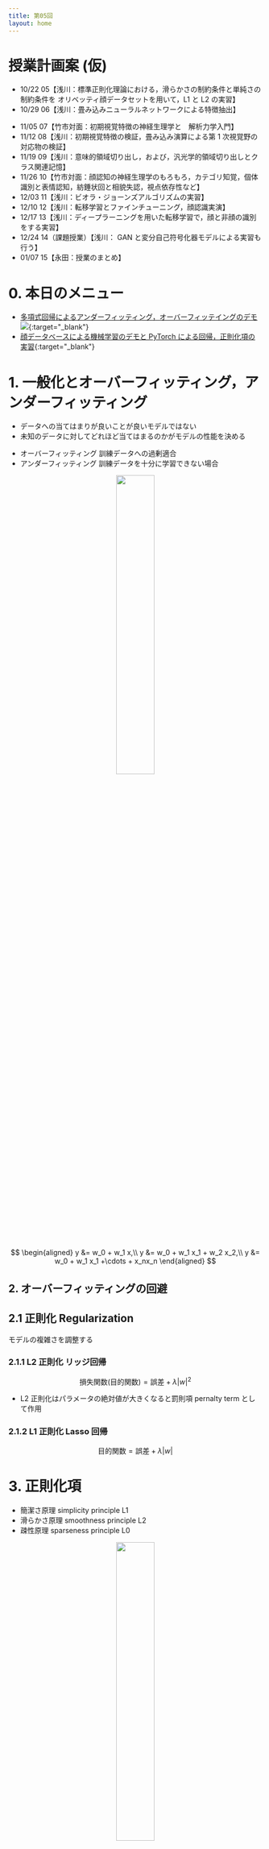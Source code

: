 ```yaml
---
title: 第05回
layout: home
---
```


# 授業計画案 (仮)

* 10/22 05【浅川：標準正則化理論における，滑らかさの制約条件と単純さの制約条件を オリベッティ顔データセットを用いて，L1 と L2 の実習】
* 10/29 06【浅川：畳み込みニューラルネットワークによる特徴抽出】<!-- 　←　[10/01, 04] -->
<!-- ＞固有顔？　現在の心理学研究ではどうなっているのか？　＞永田先生 -->
* 11/05 07【竹市対面：初期視覚特徴の神経生理学と　解析力学入門】
* 11/12 08【浅川：初期視覚特徴の検証，畳み込み演算による第 1 次視覚野の対応物の検証】<!-- 　++ -->
* 11/19 09【浅川：意味的領域切り出し，および，汎光学的領域切り出しとクラス関連記憶】<!-- 　←　[10/22 05] -->
* 11/26 10【竹市対面：顔認知の神経生理学のもろもろ，カテゴリ知覚，個体識別と表情認知，紡錘状回と相貌失認，視点依存性など】
* 12/03 11【浅川：ビオラ・ジョーンズアルゴリズムの実習】<!-- 　++   <---- ここに，顔の特徴点抽出実習 -->
* 12/10 12【浅川：転移学習とファインチューニング，顔認識実演】<!-- 　←　[11/12 08] -->
* 12/17 13【浅川：ディープラーニングを用いた転移学習で，顔と非顔の識別をする実習】<!-- 　++ -->
* 12/24 14（課題授業）【浅川： GAN と変分自己符号化器モデルによる実習も行う】
* 01/07 15【永田：授業のまとめ】

# 0. 本日のメニュー


* [多項式回帰によるアンダーフィッティング，オーバーフィッテイングのデモ <img src="https://komazawa-deep-learning.github.io/assets/colab_icon.svg">](https://colab.research.google.com/github/ShinAsakawa/ShinAsakawa.github.io/blob/master/notebooks/2020Sight_Visit_polynomilal_fittings_demo.ipynb){:target="_blank"}
* [顔データベースによる機械学習のデモと PyTorch による回帰，正則化項の実習](https://colab.research.google.com/github/komazawa-deep-learning/komazawa-deep-learning.github.io/blob/master/2021notebooks/2021_1020face_dataset_regression.ipynb){:target="_blank"}



# 1. 一般化とオーバーフィッティング，アンダーフィッティング

- データへの当てはまりが良いことが良いモデルではない
- 未知のデータに対してどれほど当てはまるのかがモデルの性能を決める
<!--
* 訓練データ training data 実際に学習に用いたデータ
* テストデータ test data 未知のデータ，訓練時には使用していないデータ
-->
* オーバーフィッティング 訓練データへの過剰適合
* アンダーフィッティング 訓練データを十分に学習できない場合

<!--
* データ数(*小*) アンダーフィットする可能性**大**
-->

<center>
<img src="/assets/04_07underOverFittings.svg" width="39%"><br/>
<!-- ![](assets/04_07underOverFittings.svg){#fig:underOver style="width:59%"}
 --></center>

<!-- - [多項回帰による過剰適合，デモ <img src="assets/colab_icon.svg">](https://colab.research.google.com/github/ShinAsakawa/ShinAsakawa.github.io/blob/master/notebooks/2020Sight_Visit_polynomilal_fittings_demo.ipynb)
-->

<!--
It's not a good idea to test a machine learning model on a dataset which we used to train it, since it won't give any indication of how well our model performs on unseen data. The ability to perform well on unseen data is called generalization, and is the desirable characteristic we want in a model.
When a model performs well on training data (the data on which the algorithm was trained) but does not perform well on test data (new or unseen data), we say that it has overfit the training data or that the model is overfitting. This happens because the model learns the noise present in the training data as if it was a reliable pattern. 
Conversely, when a model does not perform well on training data (i.e. it fails to capture patterns present in the training data) as well as unseen data then it is said to be under-fitting. That is, the model is unable to capture patterns present in the training data. 
A smaller dataset can significantly increase the chance of overfitting. This is because it is much tougher to separate reliable patterns from noise when the dataset is small. [1]
Examples of overfitting and under-fitting
-->

$$
\begin{aligned}
y &= w_0 + w_1 x,\\
y &= w_0 + w_1 x_1 + w_2 x_2,\\
y &= w_0 + w_1 x_1 +\cdots + x_nx_n
\end{aligned}
$$

<!--
Suppose we have the following dataset (red points in the figure), where we have only one input variable x and one output variable y. 

If we fit y = w0 + w1x to the above dataset, we get the straight line fit as shown above. Note that this is not a good fit since it is quite far from many data points. This is an example of under-fitting. 

Now, if we add another feature x2 and fit y = w0 + w1x1 + w2x2 then we'll get a curve fit as shown above. (Side note: This is still a linear model. x2 is a feature, i.e. input. The weights are w's and they are interacting linearly with the features x and x2. The curve we are fitting is a quadratic curve). As you can see, this is slightly better since it passes much closer to the data points above. 

If we keep adding more features we'll get a curve that is more and more complex and that passes through more and more data points. Above figure shows an example. This is an example of overfitting. In this case, we are performing polynomial fitting y = w0 + w1x1 + w2x2 + ... + wdxd.
Even though the fitted curve passes through almost all points, it won't perform well on unseen data. 
-->

## 2. オーバーフィッティングの回避
<!-- Strategies to Avoid Overfitting

One way to avoid overfitting it to collect more data. However, that is not always feasible. Below are some other strategies to overcome the problem of overfitting - regularization and cross-validation. -->

## 2.1 正則化 Regularization

モデルの複雑さを調整する

<!--
In regularization, we combat overfitting by controlling the model's complexity, i.e. by introducing an additional term in our cost function in-order to penalize large weights. This biases our model to be simpler, where simpler is weights of smaller magnitude (or even zero). We want to make the weights smaller, because complex models and overfitting are characterized by large weights. Recall the mean-squared error cost function, 
J(w)=1nn∑i=1(y(xi)−yit)2
-->

### 2.1.1 L2 正則化 リッジ回帰
<!--Regularization or Ridge Regression-->

$$
\text{損失関数(目的関数)} = \text{誤差} + \lambda\left|w\right|^2
$$

<!--
In L2 regularization, a commonly used regularization technique, we add a penalty proportional to the squared magnitude of each weight. Our new cost function with L2 regularization is as follows:-
J(w)=1nn∑i=1(y(xi)−yit)2+λ||w2||
where, the first term is the same as in regular linear regression (without any regularization), and the second term is the regularization term. λ is a hyper-parameter that we choose and decides the regularization strength. Larger values of λ imply more regularization, i.e. smaller values for the model parameters. ||w2|| is w12 + w22 + ... wd2. 
-->
* L2 正則化はパラメータの絶対値が大きくなると罰則項 pernalty term として作用

<!--
L2 regularization penalizes the larger weights more (since the penalty is proportional to the weight squared). For example, reducing w = 10 to w = 9 has a larger effect on the penalty term (102-92) than reducing w = 3 to w = 2 (32-22).  
-->

### 2.1.2 L1 正則化 Lasso 回帰 <!--Regularization or Lasso Regression-->

$$
\text{目的関数} = \text{誤差} + \lambda\left|w\right|
$$

<!--
In L1 regularization, we the penalty term is λ ||w||. That is, our cost function is:
J(w)=1nn∑i=1(y(xi)−yit)2+λ||w||
-->
<!--
An interesting property of L1 regularization is that model's parameters become sparse during optimization, i.e. it promotes a larger number of parameters w to be zero. This is because smaller weights are equally penalized as larger weights, whereas in L2 regularizations, larger weights are being penalized much more. This sparse property is often quite useful. For example, it might help us identify which features are more important for making predictions, or it might help us reduce the size of a model (the zero values don't need to be stored). 
Ordinary least square (which we saw earlier in linear regression) with L2 regularization is known as Ridge Regression and with L1 regularization it is known as Lasso Regression.
Cross Validation and Validation Datasets
-->

# 3. 正則化項

- 簡潔さ原理 simplicity principle L1
- 滑らかさ原理 smoothness principle L2
- 疎性原理 sparseness principle L0

<center>
<img src="/assets/Regularization.svg" width="39%"><br/>
<!-- ![]( assets/Regularization.svg){#fig:regularization style="width:44%"} -->
</center>

## 3.1 正則化項の影響

<center>
<img src="/assets/2001Hastie_p84.png" width="33%">
<img src="/assets/2001Hastie_p89.png" width="33%"><br/>
<img src="/assets/2001Hastie_p91.png" width="33%">
<!-- ![](assets/2001Hastie_p84.png){#fig:hasiterP84 style="width:33%"}
![](assets/2001Hastie_p89.png){#fig:hasiterP84 style="width:33%"}<br/>
![](assets/2001Hastie_p91.png){#fig:hasiterP84 style="width:39%"}
-->
</center>
[@2001HTF] より

<!-- # まとめ

- アンダーフィッテイングとオーバーフィッティング
- データ数に比べて，推定すべきパラメータが多過ぎ = オーバーフィッティング
- データ数に比べて，推定すべきパラメータが少な過ぎ = アンダーフィッティング
- 正則化 L1, L2, L0, エラスティック
- 正則化項の大きさ $\lambda$ はハイパーパラメータと呼ぶ

# クイズ

次の ＊＊＊＊ に当てはまる言葉をかんがえてください

- データ数に比べて，推定すべきパラメータの過多 = ＊＊＊＊フィッティング
- データ数に比べて，推定すべきパラメータが過少 = ＊＊＊＊フィッティング

# クイズの答え

- データ数に比べて，推定すべきパラメータが過多 = オーバーフィッティング
- データ数に比べて，推定すべきパラメータが過少 = アンダーフィッティング
-->

- [多項式回帰の簡単なデモ  <img src="https://komazawa-deep-learning.github.io/assets/colab_icon.svg">](https://colab.research.google.com/github/ShinAsakawa/ShinAsakawa.github.io/blob/master/notebooks/2020Sight_Visit_polynomilal_fittings_demo.ipynb){:target="_blank"}

# 4. ネオコグニトロン (Fukushima, 1980)

* S 細胞と C 細胞との繰り返し。最初の多層（深層）化された物体認識モデルととらえることが可能
    - S 細胞：生理学の単純細胞 simple cells に対応。受容野 receptive fileds の概念を実現。特徴抽出，特徴検出を
行う。<br/>
    - C 細胞：複雑細胞 complex cells に対応。広い受容野。位置，回転，拡大縮小の差異を吸収<br>

<center>
<img src="/assets/Neocognitron.jpeg" width="66%">
<div class="figcaption">
ネオコグニトロンの模式図
</div>
</center>

---

# 5. LeNet5 (LeCun, 1998)

- **LeNet**. Yann LeCun (現 Facebook AI 研究所所長)による CNN 実装
[LeNet](http://yann.lecun.com/exdb/publis/pdf/lecun-98.pdf){:target="_blank"} 手書き数字認識
 
<center>
<img src="figures/1998LeNet5.png" width="88%">
<div class="figcaption">
LeNet5 の論文より改変
</div>
</center>

- 畳込層とプーリング層（発表当初はサブサンプリング）との繰り返し
    - 畳込とプーリングは<font color="green">局所結合</font>
- MNIST を用いた１０種類の手書き文字認識
- 最終２層は全結合層をつなげて最終層１０ニューロン，最終層の各ニューロンの出力がそれぞれの数字（０から９までの１０種）に対応する


<center>
<img src="/assets/1999Riesenhuber_Poggio_fig2.svg" width="49%"><br/>
<!-- <img src="https://raw.githubusercontent.com/komazawa-deep-learning/komazawa-deep-learning.github.io/cde8974e50a598aa8c2ff88760acc450fab3fbf8/assets/1999Riesenhuber_Poggio_fig2.svg"  style="width:89%"><br/> -->
<div style="text-align:left; width:66%; background-color:cornsilk">
モデルのスケッチ。
このモデルは、単純な細胞から作られた複雑な細胞の古典的なモデル[4]を拡張したもので、線形演算（福島の表記法では「S」ユニット，テンプレート・マッチング 図中の実線）と非線形演算
（「C」プーリングユニット，最大値 MAX 演算を行う 図中破線）を持つ層の階層で構成。
細胞入力の最大値を選択、その値を用いてセルを駆動する非線形の MAX演算は複雑細胞に対して，線形入力の合計とは異なり モデルの特性の鍵となる概念。
この 2 種類の操作は 異なる位置にチューニングされた求心性結合をプールすることでパターン特異性と並進不変性を，また異なるスケールにチューニングされた求心性結合をプールすることで、スケール不変性をもたらした(図示せず)。
</div>
</center>

# 6. 畳み込みニューラルネットワーク CNN

畳み込みニューラルネットワークは，ネオコグニトロンを先祖にした現在のニューラルネットワークによる画像認識の基礎モデルです。

## 6.1 CNN の特徴

<!--[@2017Asakawa_deep_jps][^2017Aakawa\_deep\_jps\]-->。

1. 畳込み演算 (convolutional operation)
1. 非線形活性化関数 (nonlinear activation functions)
3. プーリング処理 (pooling)
4. データ拡張 (data augmentation)
5. バッチ正規化 (batch normalization)
6. ショートカット(shortcut) あるいは スキップ結合
7. ドロップアウト (dropout)
8. GPU の使用


* カーネル, ストライド，ダイアレーション，勾配消失問題，整流線形化関数 (ReLU),
* 完全結合層，交差エントロピー損失
* データ拡張 data augumentation
* 転移学習 transfer learning 

<center>
    <iframe src="/2021/conv-demo/index.html" width="140%" height="640px;" style="border:none;"></iframe>

</center>


## 6.2 ディープラーニングの短所

- データハングリー data hungry
- 計算資源ハングリー resource hungry
- 理論欠如 theory lagging
- 不透明 opacity
- ニューラルネットワークは素人の統計学である, Anderson et. al (1993)


<!--
## [TensorFlow HUB](https://www.tensorflow.org/hub){:target="_blank"}

- ドロップアウト，データ拡張，各種正規化: cnn.md
- 有名なモデル LeNet，Alex Net，Inception，VGG，ResNet
- R-CNN，ハイウェイネット，YOLO，SSD
- セマンティックセグメンテーション
- 転移学習，事前学習，ファインチューニング
- GAN

### インセプション Inception，残渣ネット ResNet，領域 R-CNN (Regional Convolutional Neural Networks)
- what and where routes 
- 心理学的対応物(？)
  - Cadieu (2014) Deep Neural Networks Rival the Representation of Primate IT Cortex for Core Visual Object Re cognition
  - Nasr, Viswanathan, Nieder (2019) Number detectors spontaneously emerge in a deep neural network designed for visual object recognition
  - Marcus (2018) Deep Learning A Critical Appraisal
 -->


# 7. 最大値プーリングの生理学的根拠

<center>
<img src="/assets/1999Riesenhuber_Poggio_fig3a.svg" width="49%"><br/>
<div style="text-align: left; width:66%; background-color:cornsilk">
MAX 機構 高度に非線形な形状調整の特性。
「最適」特徴を決定するために考案された「単純化手順」を用いて得られた下側頭葉細胞の応答（選好刺激に対する反応が
等しくなるように正規化された反応)。
この実験では、もともと細胞は「水のボトル」の画像（一番左の物体）に非常に強い反応を示した。
その後、刺激を単色の輪郭に単純化したところ、細胞の発火が増加し、さらに、楕円を支える棒からなるパドルのような物
体に変化した。
この物体が強い反応を引き起こすのに対し、棒や楕円だけではほとんど反応しなかった。
</div>
</center>

<center>
<img src="/assets/1999Riesenhuber_Poggio_fig3b.svg" width="49%"><br/>
<div style="text-align: left; width:88%; background-color:cornsilk">
実験とモデルの比較。
白棒はの実験用ニューロンの反応を示す。
黒と灰色の棒は 選好刺激の 幹-楕円 の基部の遷移に合わせてチューニングしたモデル細胞の反応を示している。
モデル細胞は 直上図に示したモデルを簡略化したもの。
受容野の各位置に 2 種類の S1 特徴があり、それぞれが遷移領域の左側または右側にチューンしていて、その出力が C1 ユニットに入力され MAX 関数 (黒棒) または SUM 関数 (灰色棒) を用いてプールされている。
モデル細胞は 実験ニューロンの 選好刺激が受容野内にあるときに反応が最大になるよう、C1 ユニットに接続されていた。
</div>
</center>


# 8. 生理学，視覚心理学との対応

- Julesz(1981) Textons, the elements of texture perception, and their interactions, Nature

<center>
<img src="/assets/1981Julesz-texton-Fig2.svg" width="84%"><br/>
Julesz (1981) Fig. 2 より
</center>


### 生理学との対応 (Hubel and Wiesel のネコとサル, Blackmore のネコ, ヴァンエッセン) 
- 層間の結合の仕方, アーキテクチャ
- forward/backward 役割，機能，実現方法
- 側抑制 lateral inhibition (これについては多層化して回避できる可能性あり)
- shape from X は正しかったのか？ ただし発達心理学におけるシェイプバアスは言語発達において重要な意味を持つはず
。だからと言って乳幼児はそのように強制(脅迫？)，矯正されて育つわけではないだろう。

    - Ritter (2017) Cognitive Psychology for Deep Neural Networks: A Shape Bias Case Study
    - Landau, Smith, Jones (1992) Syntactic Context and the Shape Bias in Childrens and Adults Lexical Learnin
    - Yamins (2016) Using goal-driven deep learning models to understand sensory cortex
    - Julez のアプローチは視覚研究者 Haar, SIFT, DoG などのアルゴリズム開発者と対応
    - Poggio (1985) Computational Vision and Regularization Theory

# 9. 転移学習

**転移学習** transfer learning は機械学習分野のみならず，ロボット工学や実応用の分野でも応用が考えられます。
シミュレーションと現実との間隙をどのように埋めるのかという大きな問題に関連します。
一方で，転移学習と **ファインチューニング** や **領域適応** domain adaptation の区別がなされています。

転移学習とは 課題 A を用いて訓練したモデルに対して，別の課題 B に適用することを言います。
DNN では転移学習は頻用されます。
イメージネットで画像分類を学習したネットワークに対して，例えば顔認識を学習させるような場合です。

PyTorch のチュートリアルなどでは，学習済のネットワークに対して，最終直下層を入れ替えて別の課題を訓練することを
転移学習と呼びます。
このとき，最終直下層と出力層との結合を学習させ，その他の下位層の結合は固定し，訓練しません。
一方で，下位層まで含めて全結合を訓練させる場合をファインチューニングと呼び，区別しています。

<div align="center" style="width:99%">
<img src="/assets/2019Ruder_hard_parameter_sharing_p48.jpg" style="width:44%">
<img src="/assets/2019Ruder_soft_parameter_sharing_p49.jpg" style="width:44%"><br/>
左: ハードパラメータ共有: 転移学習,  右: ソフトパラメータ共有: ファインチューニング
</div>


### Notebooks

- [colab/text_classification_with_tf_hub_on_kaggle.ipynb](https://github.com/tensorflow/hub/blob/master/examples/colab/text_classification_with_tf_hub_on_kaggle.ipynb)
Shows how to solve a problem on Kaggle with TF-Hub.
- [colab/semantic_similarity_with_tf_hub_universal_encoder.ipynb](https://github.com/tensorflow/hub/blob/master/examples/colab/semantic_similarity_with_tf_hub_universal_encoder.ipynb)
Explores text semantic similarity with the [Universal Encoder Module](https://tfhub.dev/google/universal-sentence-encoder/2).
- [colab/tf_hub_generative_image_module.ipynb](https://github.com/tensorflow/hub/blob/master/examples/colab/tf_hub_generative_image_module.ipynb)
Explores a generative image module.
- [colab/action_recognition_with_tf_hub.ipynb](https://github.com/tensorflow/hub/blob/master/examples/colab/action_recognition_with_tf_hub.ipynb)
Explores action recognition from video.
- [colab/tf_hub_delf_module.ipynb](https://github.com/tensorflow/hub/blob/master/examples/colab/tf_hub_delf_module.ipynb)
Exemplifies use of the [DELF Module](https://tfhub.dev/google/delf/1) for landmark recognition and matching.
- [colab/object_detection.ipynb](https://github.com/tensorflow/hub/blob/master/examples/colab/object_detection.ipynb) 
Explores object detection with the use of the  [Faster R-CNN module trained on Open Images v4](https://github.com/tensorflow/hub/blob/master/examples/colab/object_detection.ipynb)



#### プーリング Pooling

ネットワークが、ある特定の場所のある特定の色合いのある特定の特徴を探してしまうのは、一番避けたいことです。
これでは良いCNNを作ることはできません。
画像は反転したり、回転したり、つぶれたりしているものがいい。
ネットワークがすべての画像の中からある物体（たとえばヒョウ）を認識できるように、同じものの写真がたくさん必要で
す。大きさや場所は関係ありません。
照明や斑点の数、そのヒョウが早く眠っているのか、獲物を潰しているのかなどは関係ありません。
空間的な変化が欲しい。柔軟性が必要です。
それがプーリングです。
<!--
The last thing you want is for your network to look for one specific feature in an exact shade in an exact loc
ation. 
That’s useless for a good CNN! 
You want images that are flipped, rotated, squashed, and so on. 
You want lots of pictures of the same thing so that your network can recognize an object (say, a leopard) in a
ll the images. No matter what the size or location. 
No matter what the lighting or the number of spots,or whether that leopard is fast asleep or crushing prey. 
You want **spatial variance**! You want flexibility. 
That’s what pooling is all about.
-->

プーリングは、入力表現のサイズを徐々に小さくしていきます。
これにより、画像内のオブジェクトがどこにあっても検出できるようになります。
プーリングは、必要なパラメータの数を減らし、必要な計算量を減らすのに役立ちます。
また、**オーバーフィッティング** の抑制にも役立ちます。
<!-- Pooling progressively reduces the size of the input representation. 
It makes it possible to detect objects in an image no matter where they’re located. 
Pooling helps to reduce the number of required parameters and the amount of computation required. 
It also helps control **overfitting**.-->

オーバーフィッティングは、テスト前に情報を理解せずに超具体的な内容を暗記してしまうのと同じようなものです。
細かいことを暗記するときは、家でフラッシュカードを使ってやるといいでしょう。
しかし、実際のテストでは、新しい情報が提示されると失敗してしまいます。
<!-- Overfitting can be kind of like when you memorize super specific details before a test without understanding t
he information. 
When you memorize details, you can do a great job with your flashcards at home.
You’ll fail a real test, though, if you’re presented with new information.-->


別の例としては、訓練データに含まれるすべての犬に斑点と黒目がある場合、ネットワークは、犬に分類するために
は画像に斑点と黒目がなければならないと考えるでしょう。
その学習データを使ってテストをすると、驚くほど正確に犬を分類することができます。
犬を正しく分類することができます。しかし、「犬」と「猫」しか出力されていないネットワークに、ロットワイラーとハ
スキーが写っている画像を新たに入力した場合、ロットワイラーとハスキーの両方を猫に分類してしまうでしょう。このよ
うな問題があるのです！)
<!-- 
(Another example: if all of the dogs in your training data have spots and dark eyes, your network will believe
 that for an image to be classified as a dog, it must have spots and dark eyes. 
If you test your data with that same training data, it will do an amazing job of
classifying dogs correctly! But if your outputs are only “dog” and “cat,” and your network is presented wiew images containing, say, a Rottweiler and a Husky, it will probably wind up classifying both the Rottweiler 
and the Husky as cats. You can see the problem!)-->

分散がないと、ネットワークはトレーニングデータと完全に一致しない画像では役に立たなくなります。

**訓練データと検証データは必ず別々にする** 

- 訓練データで検証を行うと ネットワークはその情報を記憶してしまいます。
- 新しいデータを導入すると、ひどい結果になるでしょう。
<!-- Without variance, your network will be useless with images that don’t exactly match the training data. 
**Always, always, always keep your training and testing data separate**! 
If you test with the data you trained on, your network has the information memorized! 
It will do a terrible job when it’s introduced to any new data.  -->


### 過学習は良くない

つまり、このステップでは、**特徴地図** を取得し、**プーリング層** を適用して、**プール済特徴地図** を作成します。
<!-- So for this step, you take the **feature map**, apply a **pooling layer**, and the result is the **pooled feature map**.-->

プーリングの最も一般的な例は、**最大値プーリング** (またはマックスプーリング) です。
最大値プーリングでは、入力画像を重ならない領域のセットに分割します。
各エリアの出力は、各エリアの最大値となります。
これにより、少ないパラメータで小さなサイズになります。
<!-- The most common example of pooling is **max pooling**. 
In max pooling, the input image is partitioned into a set of areas that don’t overlap. 
The outputs of each area are the maximum value in each area. 
This makes a smaller size with fewer parameters. -->

**最大値プーリング** は， 画像の各スポットで最大値だけの残して他は捨て去ることを意味します。
これにより、特徴ではない 75％ の情報を取り除くことができます。
ピクセルの最大値を取ることで、歪みを考慮することができます。
特徴が左や右に少し回転しても、プールされた特徴は同じになります。サイズやパラメータを小さくしているのですね。
これは、モデルがその情報に対してオーバーフィットしないことを意味するので、素晴らしいことです。
<!-- Max pooling is all about grabbing the maximum value at each spot in the image. 
This gets rid of 75% of the information that is not the feature. 
By taking the maximum value of the pixels, you’re accounting for distortion. 
If the feature rotates a little to the left or right or whatever, the pooled feature will be the same. You’rereducing the size and parameters. 
This is great because it means that the model won’t overfit on that information.-->

**平均プーリング** または **合計プーリング** を使用することもできますが、一般的な選択肢ではありません。
実際には、最大プーリングの方が両者よりも性能が良い傾向にあります。
最大プーリングでは、最大のピクセル値を取ることになります。
平均プーリングでは、画像のその場所にあるすべてのピクセル値の平均を取ります。
実際には、より小さなフィルターを使ったり、プーリングレイヤーを完全に破棄したりする傾向があります。
これは、積極的な表現サイズの縮小に対応したものです)。
<!-- You could use **average pooling or sum pooling**, but they aren’t common choices. 
Max pooling tends to perform better than both in practice. 
In max pooling, you’re taking the largest pixel value. 
In average pooling, you take the average of all the pixel values at that spot in the image. 
(Actually, there’s a trend now towards using smaller filters or discarding pooling layers entirely. 
This is in response to an aggressive reduction in representation size.)-->


<!-- なぜ最大プーリングを選択するのか、もう少し詳しく見てみましょう。
を選択する理由と、ストライドを2ピクセルにする理由をもう少し見てみたいと思いませんか？
[Dominik Scherer et. al, Evaluation of Pooling Operations in Convolutional Architectures for Object Recognitio
n](http://ais.uni-bonn.de/papers/icann2010_maxpool.pdf){:target="_blank"} をご覧ください。
-->
<!-- __Want to look a little more at why you might want to choose max pooling
and why you might prefer a stride of two pixels? Check out Dominik
Scherer et. al, [Evaluation of Pooling Operations in Convolutional
Architectures for Object Recognition](http://ais.uni-bonn.de/papers/icann2010_maxpool.pdf).__-->


[ここ](http://scs.ryerson.ca/~aharley/vis/conv/flat.html){:target="_blank"} に行くと、畳み込み層の実に面白い 2D 視覚化をチェックすることができます。
画面の左端のボックスに数字を描き、出力を見てみましょう。
畳み込み層とプール層、そして推測を見ることができます。
1 つの画像の 上にカーソルを置いてみると、フィルターが適用された場所がわかります。
<!-- If you go [here](http://scs.ryerson.ca/~aharley/vis/conv/flat.html) you can check out a really interestin
g 2D visualization of a convolutional layer. 
Draw a number in the box on the left-hand side of the screen and then really go through the output. 
You can see the  convolved and pooled layers as well as the guesses. 
Try hovering over a single pixel so you can see where the filter was applied.-->

<!-- So now we have an input image, an applied convolutional layer, and an applied pooling layer.

Let’s visualize the output of the pooling layer!

We were here:
-->
<center>
<img src="https://komazawa-deep-learning.github.io/assets/output3.jpg" width="49%">
</center>
<!-- 
The pooling layer takes as input the feature maps pictured above and reduces the dimensionality of those maps.
 
It does this by constructing a new, smaller image of only the maximum (brightest) values in a given kernel are
a.

See how the image has changed size?

-->
<center>
<img src="https://komazawa-deep-learning.github.io/assets/output4.jpg" width="88%">
</center>

<!-- Cool, right?

#### Flattening

This is a pretty simple step. You flatten the pooled feature map into a sequential column of numbers (a long v
ector). 
This allows that information to become the input layer of an artificial neural network for further processing.


#### Fully connected layer
At this step, we add an **artificial neural network** to our convolutional neural network. 
(Not sure about artificial neural networks? [You can learn about them here](https://towardsdatascience.com/sim
ply-deep-learning-an-effortless-introduction-45591a1c4abb)!)


The main purpose of the artificial neural network is to combine our features into more attributes. 
These will predict the classes with greater accuracy. This combines features and attributes that can predict c
lasses better.

At this step, the error is calculated and then backpropagated. 
The weights and feature detectors are adjusted to help optimize the performance of the model. 
Then the process happens again and again and again. 
This is how our network trains on the data! 

How do the output neurons work when there’s more than one?

First, we have to understand what weights to apply to the synapses that connect to the output. 
We want to know which of the previous neurons are important for the output.


If, for example, you have two output classes, one for a cat and one for a dog, a neuron that reads “0” is ablutely uncertain that the feature belongs to a cat. A neuron that reads “1 is absolutely certain that the feaure belongs to a cat. 
In the final fully connected layer, the neurons will read values between 0 and 1. 
This signifies different levels of certainty. 
A value of 0.9 would signify a certainty of 90%. 
The cat neurons that are certain when a feature is identified know that the image is a cat. 
They say the mathematical equivalent of, “These are my neurons! I should be triggered!” If this happens manyimes, the network learns that when certain features fire up, the image is a cat.


Through lots of iterations, the cat neuron learns that when certain features fire up, the image is a cat. 
The dog (for example) neuron learns that when certain other features fire up, the image is a dog. 
The dog neuron learns that for example again, the “big wet nose” neuron and the “floppy ear” neuron contri with a great deal of certainty to the dog neuron.
It gives greater weight to the “big wet nose” neuron and the “floppy ear” neuron. 
The dog neuron learns to more or less ignore the “whiskers” neuron and the “cat-iris” neuron. 
The cat neuron learns to give greater weight to neurons like “whiskers” and “cat-iris.”
(Okay, there aren’t actually “big wet nose” or “whiskers” neurons. 
But the detected features do have distinctive features of the specific class.)


Once the network has been trained, you can pass in an image and the neural network will be able to determine t
he image class probability for that image with a great deal of certainty.

The fully connected layer is a traditional Multi-Layer Perceptron. 
It uses a classifier in the output layer. 
The classifier is usually a softmax activation function. 
Fully connected means every neuron in the previous layer connects to every neuron in the next layer. 
What’s the purpose of this layer? To use the features from the output of the previous layer to classify the iput image based on the training data.

Once your network is up and running you can see, for example, that you have a 95% probability that your image 
is a dog and a 5% probability that your image is a cat.


Why do these numbers add up to 1.0? (0.95 + 0.05)

There isn’t anything that says that these two outputs are connected to each other. 
What is it that makes them relate to each other? 
Essentially, they wouldn’t, but they do when we introduce the **softmax function**.
This brings the values between 0 and 1 and makes them add up to 1 (100%). 
(You can read all about this on Wikipedia.) 
The softmax function takes a vector of scores and squashes it to a vector of values between 0 and 1 that add up to 1.

After you apply a softmax function, you can apply the loss function.
Cross entropy often goes hand in hand with softmax. 
We want to minimize the loss function so we can maximize the performance of our network.
At the beginning of backpropagation, your output values would be tiny.
That’s why you might choose cross entropy loss. 
The gradient would be very low and it would be hard for the neural network to start adjusting in the right direction. 
Using cross entropy helps the network assess even a tiny error and get to the optimal state faster.
-->